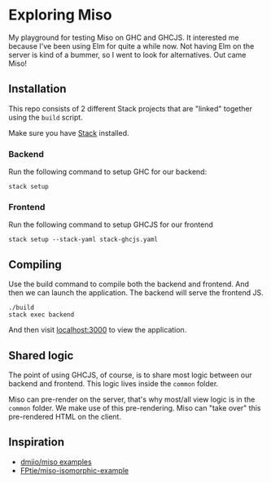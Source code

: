 # Exploring Miso

My playground for testing Miso on GHC and GHCJS. It interested me because I've been using Elm
for quite a while now. Not having Elm on the server is kind of a bummer, so I went to look for alternatives.
Out came Miso!

## Installation
This repo consists of 2 different Stack projects that are "linked" together using the `build` script.

Make sure you have [Stack](https://docs.haskellstack.org/en/stable/README/) installed.

### Backend

Run the following command to setup GHC for our backend:

```
stack setup
```

### Frontend

Run the following command to setup GHCJS for our frontend

```
stack setup --stack-yaml stack-ghcjs.yaml
```

## Compiling

Use the build command to compile both the backend and frontend. And then we can launch the application.
The backend will serve the frontend JS.

```
./build
stack exec backend
```

And then visit [localhost:3000](http://localhost:3000) to view the application.

## Shared logic

The point of using GHCJS, of course, is to share most logic between our backend and frontend.
This logic lives inside the `common` folder.

Miso can pre-render on the server, that's why most/all view logic is in the `common` folder. We make
use of this pre-rendering. Miso can "take over" this pre-rendered HTML on the client.

## Inspiration

* [dmjio/miso examples](https://github.com/dmjio/miso)
* [FPtje/miso-isomorphic-example](https://github.com/FPtje/miso-isomorphic-example)
